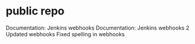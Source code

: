 # public repo
Documentation: Jenkins webhooks
Documentation: Jenkins webhooks 2
Updated webhooks
Fixed spelling in webhooks

